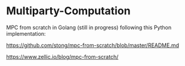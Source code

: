 # Multiparty-Computation
MPC from scratch in Golang (still in progress) following this Python implementation:

https://github.com/stong/mpc-from-scratch/blob/master/README.md

https://www.zellic.io/blog/mpc-from-scratch/
